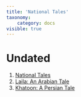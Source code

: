 ```yaml
---
title: 'National Tales'
taxonomy:
    category: docs
visible: true
---
```


# Undated

1. [National Tales](tales)  <a href="https://attic.vardill.org"><i class="fa fa-link" aria-hidden="true"></i></a>
2. [Laila: An Arabian Tale](laila)
3. [Khatoon: A Persian Tale](khatoon)
